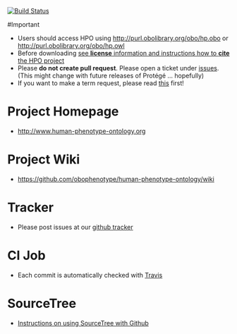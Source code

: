 [![Build Status](https://travis-ci.org/obophenotype/human-phenotype-ontology.svg?branch=master)](https://travis-ci.org/obophenotype/human-phenotype-ontology)



#Important

 * Users should access HPO using http://purl.obolibrary.org/obo/hp.obo or http://purl.obolibrary.org/obo/hp.owl
 * Before downloading [see **license** information and instructions how to **cite** the HPO project](http://human-phenotype-ontology.github.io/license.html)
 * Please **do not create pull request**. Please open a ticket under [issues](https://github.com/obophenotype/human-phenotype-ontology/issues). (This might change with future releases of Protégé ...  hopefully)
 * If you want to make a term request, please read [this](https://github.com/obophenotype/human-phenotype-ontology/wiki/How-to-make-a-good-term-request) first!

# Project Homepage

 * http://www.human-phenotype-ontology.org
 
# Project Wiki
 
 * https://github.com/obophenotype/human-phenotype-ontology/wiki

# Tracker

 * Please post issues at our [github tracker](https://github.com/obophenotype/human-phenotype-ontology/issues)

# CI Job

 * Each commit is automatically checked with [Travis](https://travis-ci.org/obophenotype/human-phenotype-ontology)

# SourceTree
 
 * [Instructions on using SourceTree with Github](https://docs.google.com/document/d/1bEbhzHsWHQbvGTVIVv9rOinjRUT4jxoU2uqT5QaVdNI/edit)



